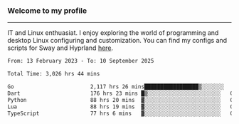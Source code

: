 ### Welcome to my profile

---

IT and Linux enthuasiat. I enjoy exploring the world of programming and desktop Linux configuring and customization. You can find my configs and scripts for Sway and Hyprland [here](https://github.com/uroborosq/mess-of-linux-configurations).

<!-- <div display="block">
 	<img align="left" width="48%" alt="isocalendar" src=".github/metrics/isocalendar_metrics.svg" />
	<img align="center" width="48%" alt="contributions" src=".github/metrics/contributions_metrics.svg" />
	<img align="center" alt="languages" src=".github/metrics/languages_metrics.svg" />
</div> -->

<!-- ![](https://komarev.com/ghpvc/?username=uroborosq&color=success&style=flat-square) -->
<!-- [](https://img.shields.io/github/last-commit/uroborosq/uroborosq?label=Profile%20updated&style=flat-square) -->

<!--START_SECTION:waka-->

```txt
From: 13 February 2023 - To: 10 September 2025

Total Time: 3,026 hrs 44 mins

Go                        2,117 hrs 26 mins█████████████████▒░░░░░░░   69.37 %
Dart                      176 hrs 23 mins █▒░░░░░░░░░░░░░░░░░░░░░░░   05.78 %
Python                    88 hrs 20 mins  ▓░░░░░░░░░░░░░░░░░░░░░░░░   02.89 %
Lua                       88 hrs 19 mins  ▓░░░░░░░░░░░░░░░░░░░░░░░░   02.89 %
TypeScript                77 hrs 6 mins   ▓░░░░░░░░░░░░░░░░░░░░░░░░   02.53 %
```

<!--END_SECTION:waka-->
